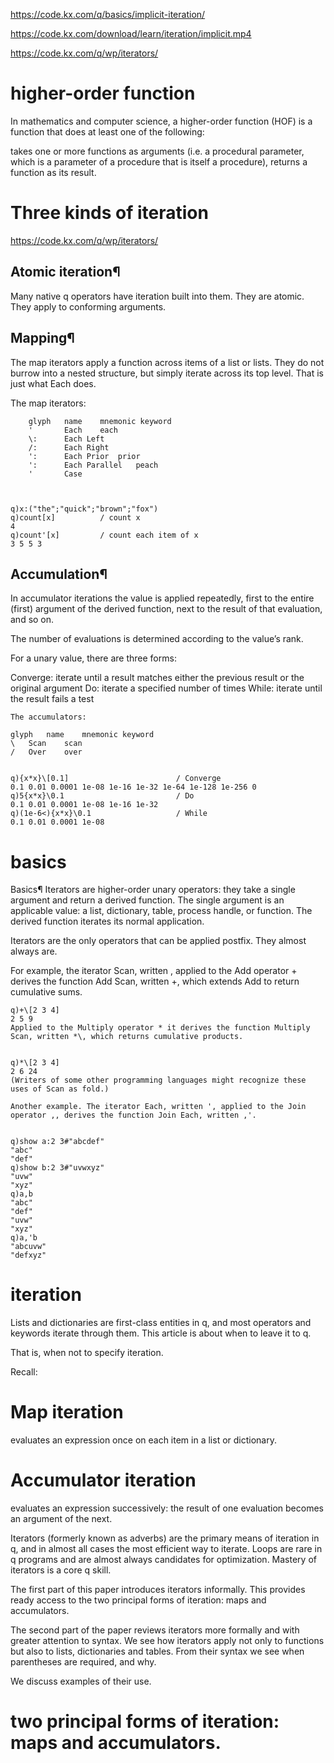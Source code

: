 https://code.kx.com/q/basics/implicit-iteration/

https://code.kx.com/download/learn/iteration/implicit.mp4

https://code.kx.com/q/wp/iterators/

# higher-order function
In mathematics and computer science, a higher-order function (HOF) is a function that does at least one of the following:

takes one or more functions as arguments (i.e. a procedural parameter, which is a parameter of a procedure that is itself a procedure),
returns a function as its result.

# Three kinds of iteration
https://code.kx.com/q/wp/iterators/

## Atomic iteration¶
Many native q operators have iteration built into them. They are atomic. They apply to conforming arguments.

## Mapping¶
The map iterators apply a function across items of a list or lists. They do not burrow into a nested structure, but simply iterate across its top level. That is just what Each does.

The map iterators:

```
    glyph	name	mnemonic keyword
    '	    Each	each
    \:	    Each Left	
    /:	    Each Right	
    ':	    Each Prior	prior
    ':	    Each Parallel	peach
    '	    Case



q)x:("the";"quick";"brown";"fox")
q)count[x]          / count x
4
q)count'[x]         / count each item of x
3 5 5 3

```


## Accumulation¶
In accumulator iterations the value is applied repeatedly, first to the entire (first) argument of the derived function, next to the result of that evaluation, and so on.

The number of evaluations is determined according to the value’s rank.

For a unary value, there are three forms:

Converge: iterate until a result matches either the previous result or the original argument
Do: iterate a specified number of times
While: iterate until the result fails a test
```
The accumulators:

glyph	name	mnemonic keyword
\	Scan	scan
/	Over	over


q){x*x}\[0.1]                        / Converge
0.1 0.01 0.0001 1e-08 1e-16 1e-32 1e-64 1e-128 1e-256 0
q)5{x*x}\0.1                         / Do
0.1 0.01 0.0001 1e-08 1e-16 1e-32
q)(1e-6<){x*x}\0.1                   / While
0.1 0.01 0.0001 1e-08
```
# basics
Basics¶
Iterators are higher-order unary operators: they take a single argument and return a derived function. The single argument is an applicable value: a list, dictionary, table, process handle, or function. The derived function iterates its normal application.

Iterators are the only operators that can be applied postfix. They almost always are.

For example, the iterator Scan, written \, applied to the Add operator + derives the function Add Scan, written +\, which extends Add to return cumulative sums.

```
q)+\[2 3 4]
2 5 9
Applied to the Multiply operator * it derives the function Multiply Scan, written *\, which returns cumulative products.


q)*\[2 3 4]
2 6 24
(Writers of some other programming languages might recognize these uses of Scan as fold.)

Another example. The iterator Each, written ', applied to the Join operator ,, derives the function Join Each, written ,'.


q)show a:2 3#"abcdef"
"abc"
"def"
q)show b:2 3#"uvwxyz"
"uvw"
"xyz"
q)a,b
"abc"
"def"
"uvw"
"xyz"
q)a,'b
"abcuvw"
"defxyz"
```
# iteration

Lists and dictionaries are first-class entities in q, and most operators and keywords iterate through them. This article is about when to leave it to q.

That is, when not to specify iteration.

Recall:

# Map iteration
evaluates an expression once on each item in a list or dictionary.

# Accumulator iteration
evaluates an expression successively: the result of one evaluation becomes an argument of the next.


Iterators (formerly known as adverbs) are the primary means of iteration in q, and in almost all cases the most efficient way to iterate. Loops are rare in q programs and are almost always candidates for optimization. Mastery of iterators is a core q skill.

The first part of this paper introduces iterators informally. This provides ready access to the two principal forms of iteration: maps and accumulators.

The second part of the paper reviews iterators more formally and with greater attention to syntax. We see how iterators apply not only to functions but also to lists, dictionaries and tables. From their syntax we see when parentheses are required, and why.

We discuss examples of their use.


# two principal forms of iteration: maps and accumulators.
